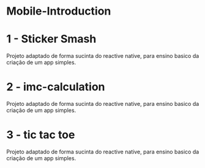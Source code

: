 # Mobile-Introduction

# 1 - Sticker Smash

Projeto adaptado de forma sucinta do reactive native, para ensino basico da criação de um app simples. 

# 2 - imc-calculation

Projeto adaptado de forma sucinta do reactive native, para ensino basico da criação de um app simples. 

# 3 - tic tac toe

Projeto adaptado de forma sucinta do reactive native, para ensino basico da criação de um app simples. 

